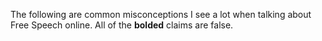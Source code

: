 The following are common misconceptions I see a lot when talking about Free Speech online. All of the **bolded** claims are false.

